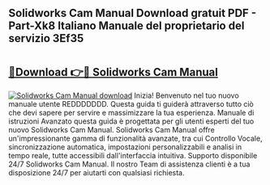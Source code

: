## Solidworks Cam Manual Download gratuit PDF - Part-Xk8 Italiano Manuale del proprietario del servizio 3Ef35

# <h2><a href="http://dfaczpf.blite.top/?on=Solidworks+Cam+Manual">🔗Download 👉🔴 Solidworks Cam Manual</a></h2>

[![Solidworks Cam Manual download](https://i.imgur.com/lujVjoI.png)](http://dfaczpf.blite.top/?on=Solidworks+Cam+Manual)
Inizia! Benvenuto nel tuo nuovo manuale utente REDDDDDDD. Questa guida ti guiderà attraverso tutto ciò che devi sapere per servire e massimizzare la tua esperienza. Manuale di istruzioni Avanzato questa guida è progettata per gli utenti esperti del tuo nuovo Solidworks Cam Manual. Solidworks Cam Manual offre un'impressionante gamma di funzionalità avanzate, tra cui Controllo Vocale, sincronizzazione automatica, impostazioni personalizzabili e analisi in tempo reale, tutte accessibili dall'interfaccia intuitiva. Supporto disponibile 24/7 Solidworks Cam Manual. Il nostro Team di assistenza clienti è a tua disposizione 24/7 per aiutarti con qualsiasi richiesta.
